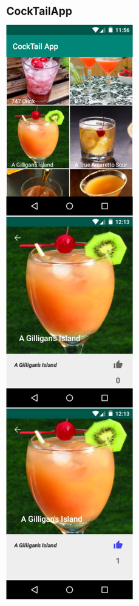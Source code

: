 # CockTailApp
<img height="500" src= "https://github.com/pundirbhupendra/CockTailApp/blob/master/device-2019-11-26-222654.png"/>
<img height="500" src= "https://github.com/pundirbhupendra/CockTailApp/blob/master/device-2019-11-26-224326.png"/>
<img height="500" src= "https://github.com/pundirbhupendra/CockTailApp/blob/master/device-2019-11-26-224356.png"/>

